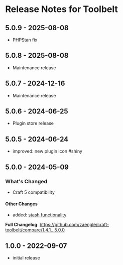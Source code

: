 # Release Notes for Toolbelt

## 5.0.9 - 2025-08-08

- PHPStan fix

## 5.0.8 - 2025-08-08

- Maintenance release

## 5.0.7 - 2024-12-16

- Maintenance release

## 5.0.6 - 2024-06-25

- Plugin store release

## 5.0.5 - 2024-06-24

- improved: new plugin icon #shiny

## 5.0.0 - 2024-05-09

### What's Changed

- Craft 5 compatibility

#### Other Changes

* added: [stash functionality](https://craft-toolbelt.zaengle.com/09-stash.html)

**Full Changelog**: https://github.com/zaengle/craft-toolbelt/compare/1.4.1...5.0.0

## 1.0.0 - 2022-09-07

- initial release
